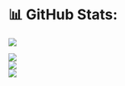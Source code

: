 # 📊 GitHub Stats:
[![](https://visitcount.itsvg.in/api?id=kyameinsahilwho&icon=5&color=12)](https://visitcount.itsvg.in)

![](https://github-readme-stats.vercel.app/api?username=kyameinsahilwho&theme=dark&hide_border=false&include_all_commits=false&count_private=false)<br/>
![](https://github-readme-streak-stats.herokuapp.com/?user=kyameinsahilwho&theme=dark&hide_border=false)<br/>
![](https://github-readme-stats.vercel.app/api/top-langs/?username=kyameinsahilwho&theme=dark&hide_border=false&include_all_commits=false&count_private=false&layout=compact)
